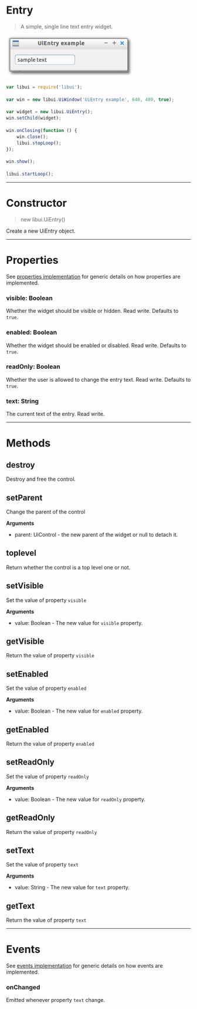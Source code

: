 
# Entry

> A simple, single line text entry widget.

![UiEntry example](media/UiEntry.png)

```js
var libui = require('libui');

var win = new libui.UiWindow('UiEntry example', 640, 480, true);

var widget = new libui.UiEntry();
win.setChild(widget);

win.onClosing(function () {
	win.close();
	libui.stopLoop();
});

win.show();

libui.startLoop();

```

---

# Constructor

> new libui.UiEntry()

Create a new UiEntry object.

---

# Properties

See [properties implementation](properties.md) for generic details on how properties are implemented.


### visible: Boolean

Whether the widget should be visible or hidden. 
Read write.
Defaults to `true`.



### enabled: Boolean

Whether the widget should be enabled or disabled. 
Read write.
Defaults to `true`.



### readOnly: Boolean

Whether the user is allowed to change the entry text. 
Read write.
Defaults to `true`.



### text: String

The current text of the entry.
Read write.




---

# Methods


## destroy

Destroy and free the control.




## setParent

Change the parent of the control


**Arguments**

* parent: UiControl - the new parent of the widget or null to detach it.



## toplevel

Return whether the control is a top level one or not.




## setVisible

Set the value of property `visible`

**Arguments**

* value: Boolean - The new value for `visible` property.

## getVisible

Return the value of property `visible`



## setEnabled

Set the value of property `enabled`

**Arguments**

* value: Boolean - The new value for `enabled` property.

## getEnabled

Return the value of property `enabled`



## setReadOnly

Set the value of property `readOnly`

**Arguments**

* value: Boolean - The new value for `readOnly` property.

## getReadOnly

Return the value of property `readOnly`



## setText

Set the value of property `text`

**Arguments**

* value: String - The new value for `text` property.

## getText

Return the value of property `text`



---

# Events

See [events implementation](events.md) for generic details on how events are implemented.


### onChanged

Emitted whenever property `text` change.





